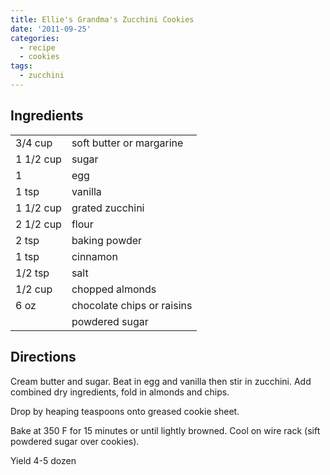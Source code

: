 ```yaml
---
title: Ellie's Grandma's Zucchini Cookies
date: '2011-09-25'
categories:
  - recipe
  - cookies
tags:
  - zucchini
---
```

## Ingredients

|||
|---|---|
|3/4 cup |   soft butter or margarine|
|1 1/2 cup |   sugar|
|1  |  egg|
|1 tsp |   vanilla|
|1 1/2 cup |   grated zucchini|
|2 1/2 cup |   flour|
|2 tsp |   baking powder|
|1 tsp |   cinnamon|
|1/2 tsp |   salt|
|1/2 cup |   chopped almonds|
|6 oz |   chocolate chips or raisins|
||powdered sugar|


## Directions

Cream butter and sugar. Beat in egg and vanilla then stir in zucchini. Add combined dry ingredients, fold in almonds and chips.

Drop by heaping teaspoons onto greased cookie sheet.

Bake at 350 F for 15 minutes or until lightly browned. Cool on wire rack (sift powdered sugar over cookies).

Yield 4-5 dozen
